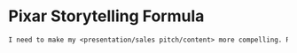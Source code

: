 # Pixar Storytelling Formula

```txt
I need to make my <presentation/sales pitch/content> more compelling. Rewrite it using Pixar's proven storytelling structure to make it unforgettable.
```
